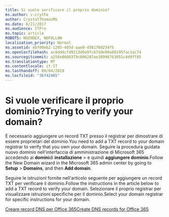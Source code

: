 ```yaml
---
title: Si vuole verificare il proprio dominio?
ms.author: v-crytho
author: CrystalThomasMS
ms.date: 8/21/2017
ms.audience: ITPro
ms.topic: article
ROBOTS: NOINDEX, NOFOLLOW
localization_priority: Normal
ms.assetid: ebf00eb2-1205-4d5d-aae0-4581766234f5
ms.openlocfilehash: ac8dddcfd9213d0a9fc67dde90a88195fac1ac74
ms.sourcegitcommit: a256e8680379c006287ae30996763051c4d9ff85
ms.translationtype: MT
ms.contentlocale: it-IT
ms.lasthandoff: 09/04/2019
ms.locfileid: "36742485"
---
```

# <a name="trying-to-verify-your-domain"></a><span data-ttu-id="82f47-102">Si vuole verificare il proprio dominio?</span><span class="sxs-lookup"><span data-stu-id="82f47-102">Trying to verify your domain?</span></span>

<span data-ttu-id="82f47-103">È necessario aggiungere un record TXT presso il registrar per dimostrare di essere proprietari del dominio.</span><span class="sxs-lookup"><span data-stu-id="82f47-103">You need to add a TXT record to your domain registrar to verify that you own your domain.</span></span> <span data-ttu-id="82f47-104">Seguire la procedura guidata nuovo dominio nell'interfaccia di amministrazione di Microsoft 365 accedendo ai **domini**di **installazione** \> e quindi **aggiungere dominio**.</span><span class="sxs-lookup"><span data-stu-id="82f47-104">Follow the New Domain wizard in the Microsoft 365 admin center by going to **Setup** \> **Domains**, and then **Add domain**.</span></span> 
  
<span data-ttu-id="82f47-105">Seguire le istruzioni fornite nell'articolo seguente per aggiungere un record TXT per verificare il dominio.</span><span class="sxs-lookup"><span data-stu-id="82f47-105">Follow the instructions in the article below to add a TXT record to verify your domain.</span></span> <span data-ttu-id="82f47-106">Selezionare il proprio registrar per visualizzare istruzioni specifiche per il dominio.</span><span class="sxs-lookup"><span data-stu-id="82f47-106">Select your domain registrar for specific instructions for your domain.</span></span>
  
[<span data-ttu-id="82f47-107">Creare record DNS per Office 365</span><span class="sxs-lookup"><span data-stu-id="82f47-107">Create DNS records for Office 365</span></span>](https://docs.microsoft.com/office365/admin/get-help-with-domains/create-dns-records-at-any-dns-hosting-provider)
  

